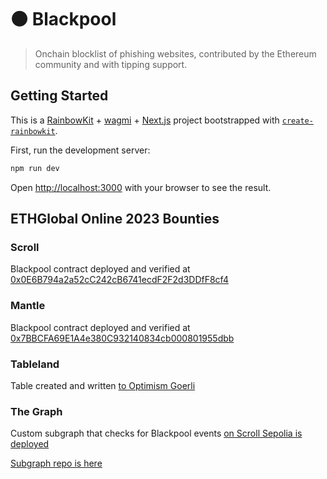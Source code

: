 # ⚫️ Blackpool

> Onchain blocklist of phishing websites, contributed by the Ethereum community and with tipping support.

## Getting Started

This is a [RainbowKit](https://rainbowkit.com) + [wagmi](https://wagmi.sh) + [Next.js](https://nextjs.org/) project bootstrapped with [`create-rainbowkit`](https://github.com/rainbow-me/rainbowkit/tree/main/packages/create-rainbowkit).

First, run the development server:

```bash
npm run dev
```

Open [http://localhost:3000](http://localhost:3000) with your browser to see the result.

## ETHGlobal Online 2023 Bounties

### Scroll

Blackpool contract deployed and verified at [0x0E6B794a2a52cC242cB6741ecdF2F2d3DDfF8cf4](https://sepolia.scrollscan.dev/address/0x0E6B794a2a52cC242cB6741ecdF2F2d3DDfF8cf4#code)

### Mantle

Blackpool contract deployed and verified at [0x7BBCFA69E1A4e380C932140834cb000801955dbb](https://explorer.testnet.mantle.xyz/address/0x7BBCFA69E1A4e380C932140834cb000801955dbb/contracts)

### Tableland

Table created and written [to Optimism Goerli](https://optimism-goerli.blockscout.com/token/0xfe79824f6E5894a3DD86908e637B7B4AF57eEE28/instance/30)

### The Graph

Custom subgraph that checks for Blackpool events [on Scroll Sepolia is deployed](https://thegraph.com/studio/subgraph/blackpool-scrollsepolia/)

[Subgraph repo is here](https://github.com/d0wnlore/blackpool-subgraph)
